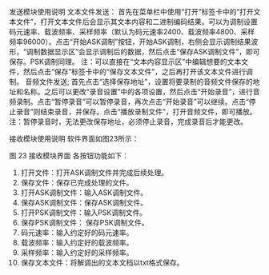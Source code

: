 发送模块使用说明
文本文件发送：
首先在菜单栏中使用“打开”标签卡中的“打开文本文件”，打开文本文件后会显示其文本内容和二进制编码结果。可以为调制设置码元速率、载波频率、采样频率（默认为码元速率2400、载波频率4800、采样频率96000）。点击“开始ASK调制”按钮，开始ASK调制，右侧会显示调制结果波形，“调制数据显示区”会显示调制后的数据，然后点击“保存ASK调制文件”，即可保存。PSK调制同理。
注：可以直接在“文本内容显示区”中编辑想要的文本文件，然后点击“保存”标签卡中的“保存文本文件”，之后再打开该文本文件进行调制。
音频文件发送;
首先点击“选择保存地址”，设置将要录制的音频文件保存的地址和名称。之后可以更改“录音设置”中的各项设置，然后点击“开始录音”，进行音频录制。点击“暂停录音”可以暂停录音，再次点击“开始录音”可以继续。点击“停止录音”则结束录音，并保存。点击“播放录制文件”，打开音频文件，即可播放。
注：暂停录音时，无法更改保存地址，必须停止录音，完成录音后才能更改。

接收模块使用说明
软件界面如图23所示：
 
图 23 接收模块界面
各按钮功能如下：
1.	打开文件：打开ASK调制文件并完成后续处理。
2.	保存文件：保存已完成处理的文件。
3.	打开ASK调制文件：输入ASK调制文件。
4.	保存ASK调制文件：保存ASK调制文件。
5.	打开PSK调制文件：输入PSK调制文件。
6.	保存PSK调制文件： 保存PSK调制文件。
7.	码元速率：输入约定好的码元速率。
8.	载波频率：输入约定好的载波频率。
9.	采样频率：输入约定好的采样频率。
10.	保存文本文件：将解调出的文本文档以txt格式保存。
